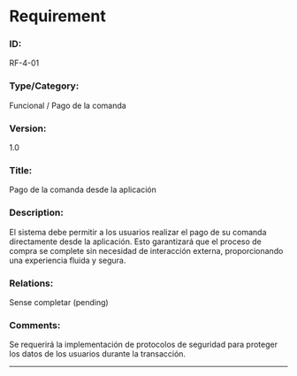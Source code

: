 # Requirement
### ID: 
RF-4-01
### Type/Category: 
Funcional / Pago de la comanda
### Version: 
1.0
### Title: 
Pago de la comanda desde la aplicación
### Description:
El sistema debe permitir a los usuarios realizar el pago de su comanda directamente desde la aplicación. Esto garantizará que el proceso de compra se complete sin necesidad de interacción externa, proporcionando una experiencia fluida y segura.
### Relations: 
Sense completar (pending)
### Comments:
Se requerirá la implementación de protocolos de seguridad para proteger los datos de los usuarios durante la transacción.

---
